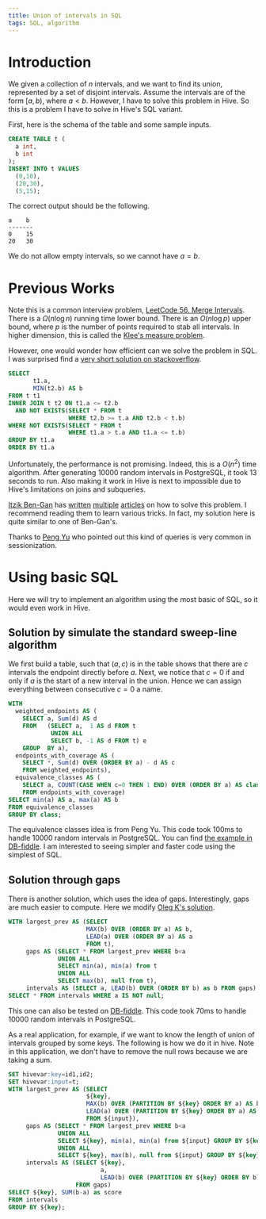 ```yaml
---
title: Union of intervals in SQL
tags: SQL, algorithm
---
```


# Introduction 

We given a collection of $n$ intervals, and we want to find its union, represented by a set of disjoint intervals. Assume the intervals are of the form $[a,b)$, where $a<b$. 
However, I have to solve this problem in Hive. So this is a problem I have to solve in Hive's SQL variant. 

First, here is the schema of the table and some sample inputs. 

```sql
CREATE TABLE t (
  a int,
  b int
);
INSERT INTO t VALUES
  (0,10),
  (20,30),
  (5,15);
```

The correct output should be the following.

```
a    b
-------
0    15
20   30
```

We do not allow empty intervals, so we cannot have $a=b$. 

# Previous Works

Note this is a common interview problem, [LeetCode 56. Merge Intervals](https://leetcode.com/problems/merge-intervals/). There is a $\Omega(n\log n)$ running time lower bound. There is an $O(n\log p)$ upper bound, where $p$ is the number of points required to stab all intervals. 
In higher dimension, this is called the [Klee's measure problem](https://en.wikipedia.org/wiki/Klee%27s_measure_problem). 

However, one would wonder how efficient can we solve the problem in SQL. I was surprised find a [very short solution on stackoverflow](https://stackoverflow.com/a/8120432/303863). 

```sql
SELECT 
       t1.a,
       MIN(t2.b) AS b
FROM t t1 
INNER JOIN t t2 ON t1.a <= t2.b
  AND NOT EXISTS(SELECT * FROM t 
                 WHERE t2.b >= t.a AND t2.b < t.b) 
WHERE NOT EXISTS(SELECT * FROM t
                 WHERE t1.a > t.a AND t1.a <= t.b) 
GROUP BY t1.a
ORDER BY t1.a
```

Unfortunately, the performance is not promising. Indeed, this is a $O(n^2)$ time algorithm. After generating $10000$ random intervals in PostgreSQL, it took 13 seconds to run. Also making it work in Hive is next to impossible due to Hive's limitations on joins and subqueries.

[Itzik Ben-Gan](http://tsql.solidq.com/) has [written](https://www.itprotoday.com/development-techniques-and-management/packing-date-intervals) [multiple](https://blogs.solidq.com/en/sqlserver/packing-intervals/) [articles](https://www.itprotoday.com/sql-server/new-solution-packing-intervals-problem) on how to solve this problem. I recommend reading them to learn various tricks. In fact, my solution here is quite similar to one of Ben-Gan's. 

Thanks to [Peng Yu](https://scholar.google.com/citations?user=jB4qJYEAAAAJ&hl=en) who pointed out this kind of queries is very common in sessionization.

# Using basic SQL

Here we will try to implement an algorithm using the most basic of SQL, so it would even work in Hive. 


## Solution by simulate the standard sweep-line algorithm

We first build a table, such that $(a,c)$ is in the table shows that there are $c$ intervals the endpoint directly before $a$.
Next, we notice that $c=0$ if and only if $a$ is the start of a new interval in the union. Hence we can assign everything between consecutive $c=0$ a name. 

```sql
WITH 
  weighted_endpoints AS (
    SELECT a, Sum(d) AS d
    FROM   (SELECT a,  1 AS d FROM t
            UNION ALL
            SELECT b, -1 AS d FROM t) e
    GROUP  BY a),
  endpoints_with_coverage AS (
    SELECT *, Sum(d) OVER (ORDER BY a) - d AS c
    FROM weighted_endpoints),
  equivalence_classes AS (
    SELECT a, COUNT(CASE WHEN c=0 THEN 1 END) OVER (ORDER BY a) AS class
    FROM endpoints_with_coverage)
SELECT min(a) AS a, max(a) AS b
FROM equivalence_classes
GROUP BY class;
```
The equivalence classes idea is from Peng Yu. This code took 100ms to handle 10000 random intervals in PostgreSQL.
You can find [the example in DB-fiddle](https://www.db-fiddle.com/f/aVaF6NDTVYmxBpifsHDFBf/9). I am interested to seeing simpler and faster code using the simplest of SQL.

## Solution through gaps
There is another solution, which uses the idea of gaps. Interestingly, gaps are much easier to compute. Here we modify [Oleg K's solution](https://stackoverflow.com/a/53163029/303863). 

```sql
WITH largest_prev AS (SELECT 
                      MAX(b) OVER (ORDER BY a) AS b,
                      LEAD(a) OVER (ORDER BY a) AS a 
                      FROM t),
     gaps AS (SELECT * FROM largest_prev WHERE b<a
              UNION ALL
              SELECT min(a), min(a) from t
              UNION ALL
              SELECT max(b), null from t),
     intervals AS (SELECT a, LEAD(b) OVER (ORDER BY b) as b FROM gaps)
SELECT * FROM intervals WHERE a IS NOT null;
```

This one can also be tested on [DB-fiddle](https://www.db-fiddle.com/f/k1GTRiRgaiPmRfxZoWBhTs/1).
This code took 70ms to handle 10000 random intervals in PostgreSQL.

As a real application, for example, if we want to know the length of union of intervals grouped by some keys. The following is how we do it in hive. Note in this application, we don't have to remove the null rows because we are taking a sum.

```sql
SET hivevar:key=id1,id2;
SET hivevar:input=t;
WITH largest_prev AS (SELECT
                      ${key},
                      MAX(b) OVER (PARTITION BY ${key} ORDER BY a) AS b,
                      LEAD(a) OVER (PARTITION BY ${key} ORDER BY a) AS a
                      FROM ${input}),
     gaps AS (SELECT * FROM largest_prev WHERE b<a
              UNION ALL
              SELECT ${key}, min(a), min(a) from ${input} GROUP BY ${key}
              UNION ALL
              SELECT ${key}, max(b), null from ${input} GROUP BY ${key}),
     intervals AS (SELECT ${key}, 
                          a,
                          LEAD(b) OVER (PARTITION BY ${key} ORDER BY b) as b
                   FROM gaps)
SELECT ${key}, SUM(b-a) as score
FROM intervals
GROUP BY ${key};
```
